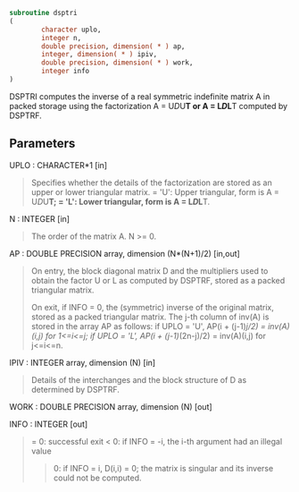 ```fortran
subroutine dsptri
(
        character uplo,
        integer n,
        double precision, dimension( * ) ap,
        integer, dimension( * ) ipiv,
        double precision, dimension( * ) work,
        integer info
)
```

DSPTRI computes the inverse of a real symmetric indefinite matrix
A in packed storage using the factorization A = U*D*U**T or
A = L*D*L**T computed by DSPTRF.

## Parameters
UPLO : CHARACTER*1 [in]
> Specifies whether the details of the factorization are stored
> as an upper or lower triangular matrix.
> = 'U':  Upper triangular, form is A = U*D*U**T;
> = 'L':  Lower triangular, form is A = L*D*L**T.

N : INTEGER [in]
> The order of the matrix A.  N >= 0.

AP : DOUBLE PRECISION array, dimension (N*(N+1)/2) [in,out]
> On entry, the block diagonal matrix D and the multipliers
> used to obtain the factor U or L as computed by DSPTRF,
> stored as a packed triangular matrix.
> 
> On exit, if INFO = 0, the (symmetric) inverse of the original
> matrix, stored as a packed triangular matrix. The j-th column
> of inv(A) is stored in the array AP as follows:
> if UPLO = 'U', AP(i + (j-1)*j/2) = inv(A)(i,j) for 1<=i<=j;
> if UPLO = 'L',
> AP(i + (j-1)*(2n-j)/2) = inv(A)(i,j) for j<=i<=n.

IPIV : INTEGER array, dimension (N) [in]
> Details of the interchanges and the block structure of D
> as determined by DSPTRF.

WORK : DOUBLE PRECISION array, dimension (N) [out]

INFO : INTEGER [out]
> = 0: successful exit
> < 0: if INFO = -i, the i-th argument had an illegal value
> > 0: if INFO = i, D(i,i) = 0; the matrix is singular and its
> inverse could not be computed.
